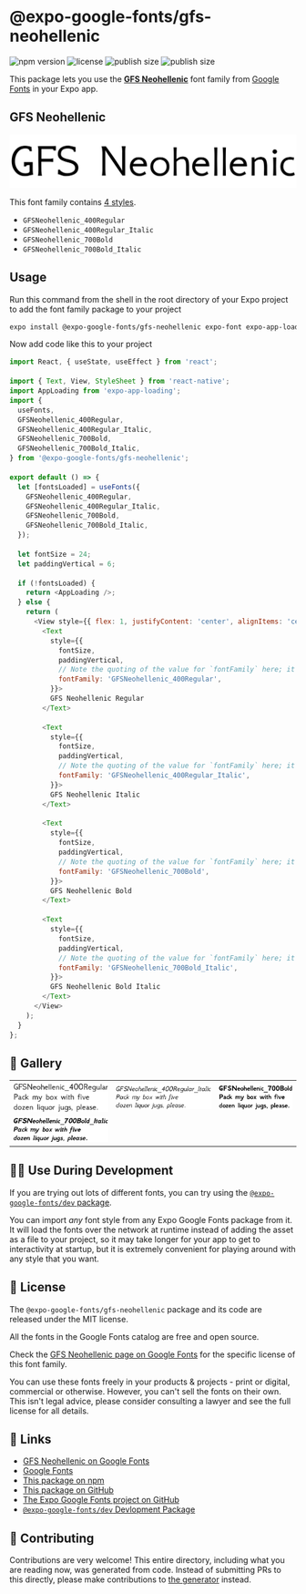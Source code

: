 # @expo-google-fonts/gfs-neohellenic

![npm version](https://flat.badgen.net/npm/v/@expo-google-fonts/gfs-neohellenic)
![license](https://flat.badgen.net/github/license/expo/google-fonts)
![publish size](https://flat.badgen.net/packagephobia/install/@expo-google-fonts/gfs-neohellenic)
![publish size](https://flat.badgen.net/packagephobia/publish/@expo-google-fonts/gfs-neohellenic)

This package lets you use the [**GFS Neohellenic**](https://fonts.google.com/specimen/GFS+Neohellenic) font family from [Google Fonts](https://fonts.google.com/) in your Expo app.

## GFS Neohellenic

![GFS Neohellenic](./font-family.png)

This font family contains [4 styles](#-gallery).

- `GFSNeohellenic_400Regular`
- `GFSNeohellenic_400Regular_Italic`
- `GFSNeohellenic_700Bold`
- `GFSNeohellenic_700Bold_Italic`

## Usage

Run this command from the shell in the root directory of your Expo project to add the font family package to your project
```sh
expo install @expo-google-fonts/gfs-neohellenic expo-font expo-app-loading
```

Now add code like this to your project
```js
import React, { useState, useEffect } from 'react';

import { Text, View, StyleSheet } from 'react-native';
import AppLoading from 'expo-app-loading';
import {
  useFonts,
  GFSNeohellenic_400Regular,
  GFSNeohellenic_400Regular_Italic,
  GFSNeohellenic_700Bold,
  GFSNeohellenic_700Bold_Italic,
} from '@expo-google-fonts/gfs-neohellenic';

export default () => {
  let [fontsLoaded] = useFonts({
    GFSNeohellenic_400Regular,
    GFSNeohellenic_400Regular_Italic,
    GFSNeohellenic_700Bold,
    GFSNeohellenic_700Bold_Italic,
  });

  let fontSize = 24;
  let paddingVertical = 6;

  if (!fontsLoaded) {
    return <AppLoading />;
  } else {
    return (
      <View style={{ flex: 1, justifyContent: 'center', alignItems: 'center' }}>
        <Text
          style={{
            fontSize,
            paddingVertical,
            // Note the quoting of the value for `fontFamily` here; it expects a string!
            fontFamily: 'GFSNeohellenic_400Regular',
          }}>
          GFS Neohellenic Regular
        </Text>

        <Text
          style={{
            fontSize,
            paddingVertical,
            // Note the quoting of the value for `fontFamily` here; it expects a string!
            fontFamily: 'GFSNeohellenic_400Regular_Italic',
          }}>
          GFS Neohellenic Italic
        </Text>

        <Text
          style={{
            fontSize,
            paddingVertical,
            // Note the quoting of the value for `fontFamily` here; it expects a string!
            fontFamily: 'GFSNeohellenic_700Bold',
          }}>
          GFS Neohellenic Bold
        </Text>

        <Text
          style={{
            fontSize,
            paddingVertical,
            // Note the quoting of the value for `fontFamily` here; it expects a string!
            fontFamily: 'GFSNeohellenic_700Bold_Italic',
          }}>
          GFS Neohellenic Bold Italic
        </Text>
      </View>
    );
  }
};

```

## 🔡 Gallery


||||
|-|-|-|
|![GFSNeohellenic_400Regular](./GFSNeohellenic_400Regular.ttf.png)|![GFSNeohellenic_400Regular_Italic](./GFSNeohellenic_400Regular_Italic.ttf.png)|![GFSNeohellenic_700Bold](./GFSNeohellenic_700Bold.ttf.png)||
|![GFSNeohellenic_700Bold_Italic](./GFSNeohellenic_700Bold_Italic.ttf.png)||||


## 👩‍💻 Use During Development

If you are trying out lots of different fonts, you can try using the [`@expo-google-fonts/dev` package](https://github.com/expo/google-fonts/tree/master/font-packages/dev#readme).

You can import *any* font style from any Expo Google Fonts package from it. It will load the fonts
over the network at runtime instead of adding the asset as a file to your project, so it may take longer
for your app to get to interactivity at startup, but it is extremely convenient
for playing around with any style that you want.

## 📖 License

The `@expo-google-fonts/gfs-neohellenic` package and its code are released under the MIT license.

All the fonts in the Google Fonts catalog are free and open source.

Check the [GFS Neohellenic page on Google Fonts](https://fonts.google.com/specimen/GFS+Neohellenic) for the specific license of this font family.

You can use these fonts freely in your products & projects - print or digital, commercial or otherwise. However, you can't sell the fonts on their own. This isn't legal advice, please consider consulting a lawyer and see the full license for all details.

## 🔗 Links

- [GFS Neohellenic on Google Fonts](https://fonts.google.com/specimen/GFS+Neohellenic)
- [Google Fonts](https://fonts.google.com/)
- [This package on npm](https://www.npmjs.com/package/@expo-google-fonts/gfs-neohellenic)
- [This package on GitHub](https://github.com/expo/google-fonts/tree/master/font-packages/gfs-neohellenic)
- [The Expo Google Fonts project on GitHub](https://github.com/expo/google-fonts)
- [`@expo-google-fonts/dev` Devlopment Package](https://github.com/expo/google-fonts/tree/master/font-packages/dev)

## 🤝 Contributing

Contributions are very welcome! This entire directory, including what you are reading now, was generated from code. Instead of submitting PRs to this directly, please make contributions to [the generator](https://github.com/expo/google-fonts/tree/master/packages/generator) instead.
